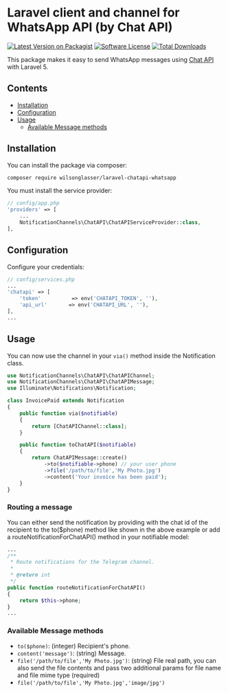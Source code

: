 # Laravel client and channel for  WhatsApp API (by Chat API)


[![Latest Version on Packagist](https://img.shields.io/packagist/v/wilsonglasser/laravel-chatapi-whatsapp.svg?style=flat-square&r=1)](https://packagist.org/packages/wilsonglasser/laravel-chatapi-whatsapp)
[![Software License](https://img.shields.io/badge/license-MIT-brightgreen.svg?style=flat-square)](LICENSE.md)
[![Total Downloads](https://poser.pugx.org/wilsonglasser/laravel-chatapi-whatsapp/downloads.png)](https://packagist.org/packages/wilsonglasser/laravel-chatapi-whatsapp)

This package makes it easy to send WhatsApp messages using [Chat API](https://chat-api.com/) with Laravel 5.

## Contents

- [Installation](#installation)
- [Configuration](#configuration)
- [Usage](#usage)
    - [Available Message methods](#available-message-methods)

## Installation

You can install the package via composer:

``` bash
composer require wilsonglasser/laravel-chatapi-whatsapp
```

You must install the service provider:

```php
// config/app.php
'providers' => [
    ...
    NotificationChannels\ChatAPI\ChatAPIServiceProvider::class,
],
```

## Configuration

Configure your credentials:

```php
// config/services.php
...
'chatapi' => [
    'token'          => env('CHATAPI_TOKEN', ''),
    'api_url'       => env('CHATAPI_URL', ''),
],
...
```

## Usage

You can now use the channel in your `via()` method inside the Notification class.

``` php
use NotificationChannels\ChatAPI\ChatAPIChannel;
use NotificationChannels\ChatAPI\ChatAPIMessage;
use Illuminate\Notifications\Notification;

class InvoicePaid extends Notification
{
    public function via($notifiable)
    {
        return [ChatAPIChannel::class];
    }

    public function toChatAPI($notifiable)
    {
        return ChatAPIMessage::create()
            ->to($notifiable->phone) // your user phone
            ->file('/path/to/file','My Photo.jpg')
            ->content('Your invoice has been paid');
    }
}
```

### Routing a message

You can either send the notification by providing with the chat id of the recipient to the to($phone) method like shown in the above example or add a routeNotificationForChatAPI() method in your notifiable model:

```php
...
/**
 * Route notifications for the Telegram channel.
 *
 * @return int
 */
public function routeNotificationForChatAPI()
{
    return $this->phone;
}
...
```

### Available Message methods

- `to($phone)`: (integer) Recipient's phone.
- `content('message')`: (string) Message.
- `file('/path/to/file','My Photo.jpg')`: (string) File real path, you can also send the file contents and pass two additional params for file name and file mime type (required)
- `file('/path/to/file','My Photo.jpg','image/jpg')`
